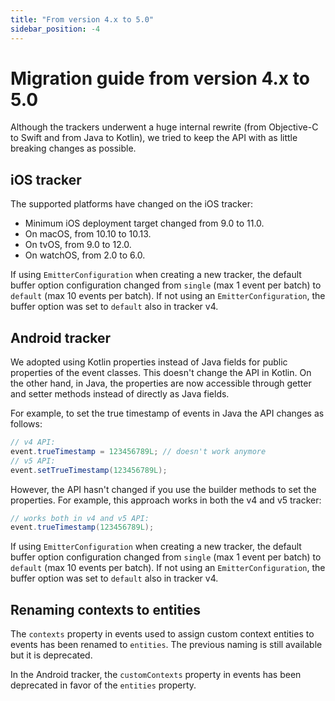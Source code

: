 ```yaml
---
title: "From version 4.x to 5.0"
sidebar_position: -4
---
```


# Migration guide from version 4.x to 5.0

Although the trackers underwent a huge internal rewrite (from Objective-C to Swift and from Java to Kotlin), we tried to keep the API with as little breaking changes as possible.

## iOS tracker

The supported platforms have changed on the iOS tracker:

* Minimum iOS deployment target changed from 9.0 to 11.0.
* On macOS, from 10.10 to 10.13.
* On tvOS, from 9.0 to 12.0.
* On watchOS, from 2.0 to 6.0.

If using `EmitterConfiguration` when creating a new tracker, the default buffer option configuration changed from `single` (max 1 event per batch) to `default` (max 10 events per batch). If not using an `EmitterConfiguration`, the buffer option was set to `default` also in tracker v4.

## Android tracker

We adopted using Kotlin properties instead of Java fields for public properties of the event classes. This doesn't change the API in Kotlin. On the other hand, in Java, the properties are now accessible through getter and setter methods instead of directly as Java fields.

For example, to set the true timestamp of events in Java the API changes as follows:

```java
// v4 API:
event.trueTimestamp = 123456789L; // doesn't work anymore
// v5 API:
event.setTrueTimestamp(123456789L);
```

However, the API hasn't changed if you use the builder methods to set the properties. For example, this approach works in both the v4 and v5 tracker:

```java
// works both in v4 and v5 API:
event.trueTimestamp(123456789L);
```

If using `EmitterConfiguration` when creating a new tracker, the default buffer option configuration changed from `single` (max 1 event per batch) to `default` (max 10 events per batch). If not using an `EmitterConfiguration`, the buffer option was set to `default` also in tracker v4.

## Renaming contexts to entities

The `contexts` property in events used to assign custom context entities to events has been renamed to `entities`. The previous naming is still available but it is deprecated.

In the Android tracker, the `customContexts` property in events has been deprecated in favor of the `entities` property.
